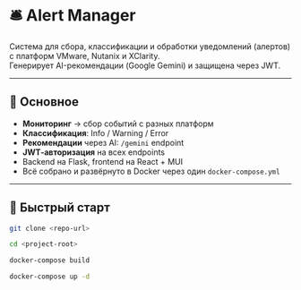 
# 🛎️ Alert Manager

Система для сбора, классификации и обработки уведомлений (алертов) с платформ VMware, Nutanix и XClarity.  
Генерирует AI-рекомендации (Google Gemini) и защищена через JWT.

---

## 📌 Основное

- **Мониторинг** → сбор событий с разных платформ  
- **Классификация**: Info / Warning / Error  
- **Рекомендации** через AI: `/gemini` endpoint  
- **JWT‑авторизация** на всех endpoints  
- Backend на Flask, frontend на React + MUI  
- Всё собрано и развёрнуто в Docker через один `docker-compose.yml`

---

## 🚀 Быстрый старт

```bash
git clone <repo-url>
```
```bash
cd <project-root>
```
```bash
docker-compose build
```
```bash
docker-compose up -d
